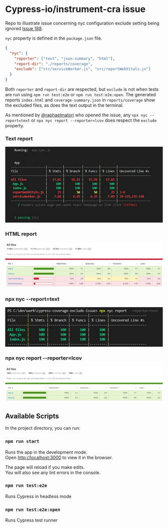 # Cypress-io/instrument-cra issue

Repo to illustrate issue concerning nyc configuration exclude setting being ignored [Issue 188](https://github.com/cypress-io/instrument-cra/issues/188).

`nyc` property is defined in the `package.json` file.

```json
{
  "nyc": {
    "reporter": ["text", "json-summary", "html"],
    "report-dir": "./reports/coverage",
    "exclude": ["src/serviceWorker.js", "src/reportWebVitals.js"]
  }
}
```

Both `reporter` and `report-dir` are respected, but `exclude` is not when tests are run using `npm run test:e2e` or `npm run test:e2e:open`. The generated reports `index.html` and `coverage-summary.json` in `reports/coverage` show the excluded files, as does the text output in the terminal.

As mentioned by [@raphaelmatori](https://github.com/raphaelmatori) who opened the issue, any `npx nyc --report=text` or `npx nyc report --reporter=lcov` does respect the `exclude` property.

### Text report

![Text report in terminal](docs/assets/text-report.png?raw=true "Text report")

### HTML report

![HTML report](docs/assets/html-report.png?raw=true "HTML report")

### npx nyc --report=text

![NYC text report](docs/assets/npx-nyc-report-text.png?raw=true "NYC text report")

### npx nyc report --reporter=lcov

![NYC LCOV report](docs/assets/npx-nyc-report-reporter-lcov.png?raw=true "NYC LCOV report")

## Available Scripts

In the project directory, you can run:

### `npm run start`

Runs the app in the development mode.\
Open [http://localhost:3000](http://localhost:3000) to view it in the browser.

The page will reload if you make edits.\
You will also see any lint errors in the console.

### `npm run test:e2e`

Runs Cypress in headless mode

### `npm run test:e2e:open`

Runs Cypress test runner
